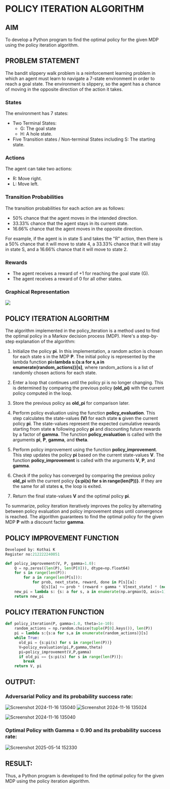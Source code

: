 # POLICY ITERATION ALGORITHM

## AIM
To develop a Python program to find the optimal policy for the given MDP using the policy iteration algorithm.

## PROBLEM STATEMENT
The bandit slippery walk problem is a reinforcement learning problem in which an agent must learn to navigate a 7-state environment in order to reach a goal state. The environment is slippery, so the agent has a chance of moving in the opposite direction of the action it takes.

### States
The environment has 7 states:

- Two Terminal States: 
    - G: The goal state  
    - H: A hole state.
- Five Transition states / Non-terminal States including S: The starting state.
### Actions
The agent can take two actions:

- R: Move right.
- L: Move left.

### Transition Probabilities
The transition probabilities for each action are as follows:

- 50% chance that the agent moves in the intended direction.
- 33.33% chance that the agent stays in its current state.
- 16.66% chance that the agent moves in the opposite direction.

For example, if the agent is in state S and takes the "R" action, then there is a 50% chance that it will move to state 4, a 33.33% chance that it will stay in state S, and a 16.66% chance that it will move to state 2.

### Rewards
- The agent receives a reward of +1 for reaching the goal state (G). 
- The agent receives a reward of 0 for all other states.

### Graphical Representation
![](1.png)


## POLICY ITERATION ALGORITHM
The algorithm implemented in the policy_iteration is a method used to find the optimal policy in a Markov decision process (MDP). Here's a step-by-step explanation of the algorithm:

1. Initialize the policy **pi**. In this implementation, a random action is chosen for each state s in the MDP **P**. The initial policy is represented by the lambda function **pi=lambda s:{s:a for s,a in enumerate(random_actions)}[s]**, where random_actions is a list of randomly chosen actions for each state.

2. Enter a loop that continues until the policy pi is no longer changing. This is determined by comparing the previous policy **(old_pi)** with the current policy computed in the loop.

3. Store the previous policy as **old_pi** for comparison later.

4. Perform policy evaluation using the function **policy_evaluation**. This step calculates the state-values **(V)** for each state **s** given the current policy **pi**. The state-values represent the expected cumulative rewards starting from state **s** following policy **pi** and discounting future rewards by a factor of **gamma**. The function **policy_evaluation** is called with the arguments **pi**, **P**, **gamma**, and **theta**.

5. Perform policy improvement using the function **policy_improvement**. This step updates the policy **pi** based on the current state-values **V**. The function **policy_improvement** is called with the arguments **V**, **P**, and **gamma**.

6. Check if the policy has converged by comparing the previous policy **old_pi** with the current policy **{s:pi(s) for s in range(len(P))}**. If they are the same for all states **s**, the loop is exited.

7. Return the final state-values **V** and the optimal policy **pi**.

To summarize, policy iteration iteratively improves the policy by alternating between policy evaluation and policy improvement steps until convergence is reached. The algorithm guarantees to find the optimal policy for the given MDP **P** with a discount factor **gamma**.

## POLICY IMPROVEMENT FUNCTION
```py
Developed by: Kothai K
Register no:212222240051
```

```py
def policy_improvement(V, P, gamma=1.0):
    Q = np.zeros((len(P), len(P[0])), dtype=np.float64)
    for s in range(len(P)):
        for a in range(len(P[s])):
            for prob, next_state, reward, done in P[s][a]:
                Q[s][a] += prob * (reward + gamma * V[next_state] * (not done))
    new_pi = lambda s: {s: a for s, a in enumerate(np.argmax(Q, axis=1))}[s]
    return new_pi
```

## POLICY ITERATION FUNCTION
```py
def policy_iteration(P, gamma=1.0, theta=1e-10):
    random_actions = np.random.choice(tuple(P[0].keys()), len(P))
    pi = lambda s:{s:a for s,a in enumerate(random_actions)}[s]
    while True:
      old_pi = {s:pi(s) for s in range(len(P))}
      V=policy_evaluation(pi,P,gamma,theta)
      pi=policy_improvement(V,P,gamma)
      if old_pi == {s:pi(s) for s in range(len(P))}:
        break
    return V, pi
```

## OUTPUT:
### Adversarial Policy and its probability success rate:
![Screenshot 2024-11-16 135040](https://github.com/user-attachments/assets/b7e2dac3-13f1-4d09-a7f7-69ac5e7b2218)
![Screenshot 2024-11-16 135024](https://github.com/user-attachments/assets/9247f020-1c4b-4514-9ece-4d8846595daf)

![Screenshot 2024-11-16 135040](https://github.com/user-attachments/assets/4fbdf406-065f-4385-90e2-27290684667b)



### Optimal Policy with Gamma = 0.90 and its probability success rate:
![Screenshot 2025-05-14 152330](https://github.com/user-attachments/assets/f14345c2-b771-427e-badc-ee4ffde49961)


## RESULT:

Thus, a Python program is developed to find the optimal policy for the given MDP using the policy iteration algorithm.
